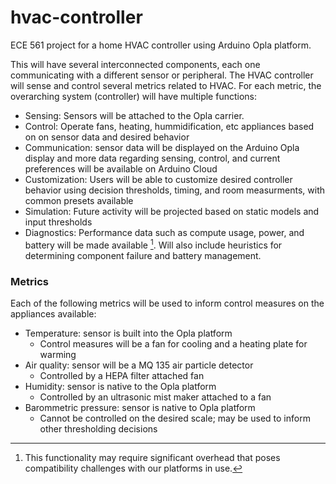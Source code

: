 # hvac-controller
ECE 561 project for a home HVAC controller using Arduino Opla platform.

This will have several interconnected components, each one communicating with a different sensor or peripheral.
The HVAC controller will sense and control several metrics related to HVAC.  For each metric, the overarching system (controller) will have multiple functions:

* Sensing: Sensors will be attached to the Opla carrier.
* Control: Operate fans, heating, hummidification, etc appliances based on on sensor data and desired behavior
* Communication: sensor data will be displayed on the Arduino Opla display and more data regarding sensing, control, and current preferences will be available on Arduino Cloud
* Customization: Users will be able to customize desired controller behavior using decision thresholds, timing, and room measurments, with common presets available
* Simulation: Future activity will be projected based on static models and input thresholds
* Diagnostics: Performance data such as compute usage, power, and battery will be made available [^note].  Will also include heuristics for determining component failure and battery management.


### Metrics
Each of the following metrics will be used to inform control measures on the appliances available:

* Temperature: sensor is built into the Opla platform
    * Control measures will be a fan for cooling and a heating plate for warming
* Air quality: sensor will be a MQ 135 air particle detector
    *  Controlled by a HEPA filter attached fan
*  Humidity: sensor is native to the Opla platform
    *  Controlled by an ultrasonic mist maker attached to a fan
*  Barommetric pressure: sensor is native to Opla platform
    * Cannot be controlled on the desired scale; may be used to inform other thresholding decisions



[^note]: This functionality may require significant overhead that poses compatibility challenges with our platforms in use.
